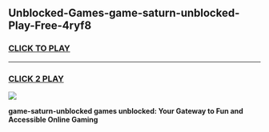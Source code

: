 
## Unblocked-Games-game-saturn-unblocked-Play-Free-4ryf8
<h3>
<a href="https://premium76.site?title=game-saturn-unblocked&ref=18A">CLICK TO PLAY</a></h3>
<hr>

<h3>
<a href="https://premium76.site?title=game-saturn-unblocked&ref=18A">CLICK 2 PLAY</a>
  
</h3>

<a href="https://premium76.site?title=game-saturn-unblocked&ref=18A"><img src="https://clearcache.store/games.png"></a>


**game-saturn-unblocked games unblocked: Your Gateway to Fun and Accessible Online Gaming**

